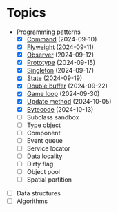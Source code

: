 # Topics

- Programming patterns
  - [x] [Command](./04-design-patterns/command-pattern/) (2024-09-10)
  - [x] [Flyweight](./04-design-patterns/flyweight-pattern/) (2024-09-11)
  - [x] [Observer](./04-design-patterns/observer-pattern/) (2024-09-12)
  - [x] [Prototype](./04-design-patterns/prototype-pattern/) (2024-09-15)
  - [x] [Singleton](./04-design-patterns/singleton-pattern/) (2024-09-17)
  - [x] [State](./04-design-patterns/state-pattern/) (2024-09-19)
  - [x] [Double buffer](./04-design-patterns/double-buffer-pattern/) (2024-09-22)
  - [x] [Game loop](./04-design-patterns/game-loop-pattern/) (2024-09-30)
  - [x] [Update method](./04-design-patterns/update-method-pattern/) (2024-10-05)
  - [x] [Bytecode](./04-design-patterns/bytecode-pattern/) (2024-10-13)
  - [ ] Subclass sandbox
  - [ ] Type object
  - [ ] Component
  - [ ] Event queue
  - [ ] Service locator
  - [ ] Data locality
  - [ ] Dirty flag
  - [ ] Object pool
  - [ ] Spatial partition
- [ ] Data structures
- [ ] Algorithms